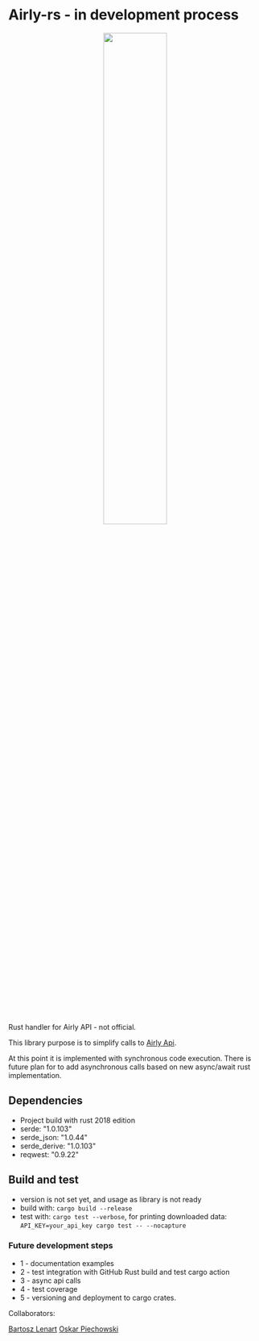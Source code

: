 # Airly-rs - in development process

<p align="center">
    <img 
    width="50%" height="50%" 
    src="https://github.com/Bartoshko/airly_rs/blob/master/assets/LogoBlue.svg"/>
</p>

Rust handler for Airly API - not official. 

This library purpose is to simplify calls to [Airly Api](https://developer.airly.eu/api).

At this point it is implemented with synchronous code execution. 
There is future plan for to add asynchronous calls based on new async/await rust implementation.


## Dependencies

 - Project build with rust 2018 edition
 - serde: "1.0.103"
 - serde_json: "1.0.44"
 - serde_derive: "1.0.103"
 - reqwest: "0.9.22"

## Build and test

- version is not set yet, and usage as library is not ready
- build with: `cargo build --release`
- test with: `cargo test --verbose`, for printing downloaded data: `API_KEY=your_api_key cargo test -- --nocapture`

### Future development steps

- 1 - documentation examples
- 2 - test integration with GitHub Rust build and test cargo action
- 3 - async api calls
- 4 - test coverage
- 5 - versioning and deployment to cargo crates.

Collaborators:

[Bartosz Lenart](https://github.com/bartOssh)
[Oskar Piechowski](https://github.com/opiechow)
